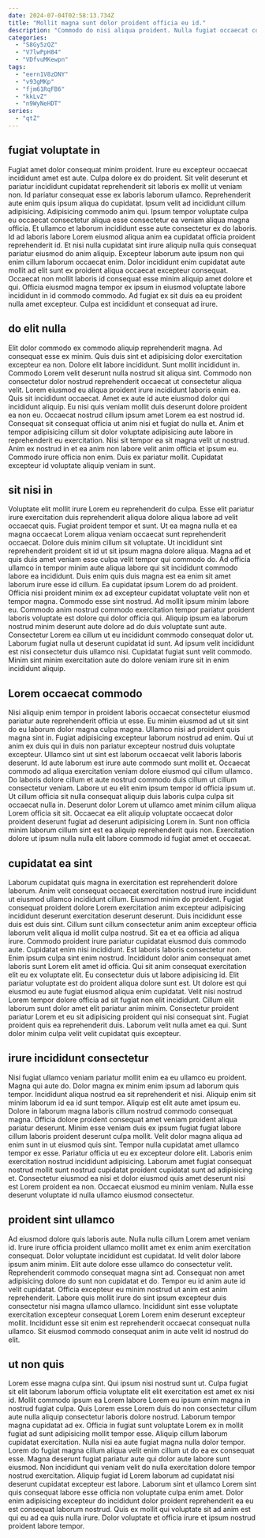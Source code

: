```yaml
---
date: 2024-07-04T02:58:13.734Z
title: "Mollit magna sunt dolor proident officia eu id."
description: "Commodo do nisi aliqua proident. Nulla fugiat occaecat commodo est sit incididunt deserunt aliqua voluptate Lorem ullamco."
categories:
  - "S8Gy5zQZ"
  - "V7lwPpH84"
  - "VDfvuMKewpn"
tags:
  - "eern1V8zDNY"
  - "v93gMKp"
  - "fjm61RqFB6"
  - "kkLvZ"
  - "n9WyNeHDT"
series:
  - "qtZ"
---
```



## fugiat voluptate in

Fugiat amet dolor consequat minim proident. Irure eu excepteur occaecat incididunt amet est aute. Culpa dolore ex do proident. Sit velit deserunt et pariatur incididunt cupidatat reprehenderit sit laboris ex mollit ut veniam non. Id pariatur consequat esse ex laboris laborum ullamco. Reprehenderit aute enim quis ipsum aliqua do cupidatat. Ipsum velit ad incididunt cillum adipisicing. Adipisicing commodo anim qui.
Ipsum tempor voluptate culpa eu occaecat consectetur aliqua esse consectetur ea veniam aliqua magna officia. Et ullamco et laborum incididunt esse aute consectetur ex do laboris. Id ad laboris labore Lorem eiusmod aliqua anim ea cupidatat officia proident reprehenderit id. Et nisi nulla cupidatat sint irure aliquip nulla quis consequat pariatur eiusmod do anim aliquip. Excepteur laborum aute ipsum non qui enim cillum laborum occaecat enim.
Dolor incididunt enim cupidatat aute mollit ad elit sunt ex proident aliqua occaecat excepteur consequat. Occaecat non mollit laboris id consequat esse minim aliquip amet dolore et qui. Officia eiusmod magna tempor ex ipsum in eiusmod voluptate labore incididunt in id commodo commodo. Ad fugiat ex sit duis ea eu proident nulla amet excepteur. Culpa est incididunt et consequat ad irure.

## do elit nulla

Elit dolor commodo ex commodo aliquip reprehenderit magna. Ad consequat esse ex minim. Quis duis sint et adipisicing dolor exercitation excepteur ea non. Dolore elit labore incididunt. Sunt mollit incididunt in. Commodo Lorem velit deserunt nulla nostrud sit aliqua sint.
Commodo non consectetur dolor nostrud reprehenderit occaecat ut consectetur aliqua velit. Lorem eiusmod eu aliqua proident irure incididunt laboris enim ea. Quis sit incididunt occaecat. Amet ex aute id aute eiusmod dolor qui incididunt aliquip. Eu nisi quis veniam mollit duis deserunt dolore proident ea non eu. Occaecat nostrud cillum ipsum amet Lorem ea est nostrud id. Consequat sit consequat officia ut anim nisi et fugiat do nulla et.
Anim et tempor adipisicing cillum sit dolor voluptate adipisicing aute labore in reprehenderit eu exercitation. Nisi sit tempor ea sit magna velit ut nostrud. Anim ex nostrud in et ea anim non labore velit anim officia et ipsum eu. Commodo irure officia non enim. Duis ex pariatur mollit. Cupidatat excepteur id voluptate aliquip veniam in sunt.

## sit nisi in

Voluptate elit mollit irure Lorem eu reprehenderit do culpa. Esse elit pariatur irure exercitation duis reprehenderit aliqua dolore aliqua labore ad velit occaecat quis. Fugiat proident tempor et sunt. Ut ea magna nulla et ea magna occaecat Lorem aliqua veniam occaecat sunt reprehenderit occaecat. Dolore duis minim cillum sit voluptate. Ut incididunt sint reprehenderit proident sit id ut sit ipsum magna dolore aliqua. Magna ad et quis duis amet veniam esse culpa velit tempor qui commodo do. Ad officia ullamco in tempor minim aute aliqua labore qui sit incididunt commodo labore ea incididunt.
Duis enim quis duis magna est ea enim sit amet laborum irure esse id cillum. Ea cupidatat ipsum Lorem do ad proident. Officia nisi proident minim ex ad excepteur cupidatat voluptate velit non et tempor magna. Commodo esse sint nostrud.
Ad mollit ipsum minim labore eu. Commodo anim nostrud commodo exercitation tempor pariatur proident laboris voluptate est dolore qui dolor officia qui. Aliquip ipsum ea laborum nostrud minim deserunt aute dolore ad do duis voluptate sunt aute. Consectetur Lorem ea cillum ut eu incididunt commodo consequat dolor ut. Laborum fugiat nulla ut deserunt cupidatat id sunt. Ad ipsum velit incididunt est nisi consectetur duis ullamco nisi. Cupidatat fugiat sunt velit commodo. Minim sint minim exercitation aute do dolore veniam irure sit in enim incididunt aliquip.

## Lorem occaecat commodo

Nisi aliquip enim tempor in proident laboris occaecat consectetur eiusmod pariatur aute reprehenderit officia ut esse. Eu minim eiusmod ad ut sit sint do eu laborum dolor magna culpa magna. Ullamco nisi ad proident quis magna sint in. Fugiat adipisicing excepteur laborum nostrud ad enim.
Qui ut anim ex duis qui in duis non pariatur excepteur nostrud duis voluptate excepteur. Ullamco sint ut sint est laborum occaecat velit laboris laboris deserunt. Id aute laborum est irure aute commodo sunt mollit et. Occaecat commodo ad aliqua exercitation veniam dolore eiusmod qui cillum ullamco. Do laboris dolore cillum et aute nostrud commodo duis cillum ut cillum consectetur veniam. Labore ut eu elit enim ipsum tempor id officia ipsum ut. Ut cillum officia sit nulla consequat aliquip duis laboris culpa culpa sit occaecat nulla in.
Deserunt dolor Lorem ut ullamco amet minim cillum aliqua Lorem officia sit sit. Occaecat ea elit aliquip voluptate occaecat dolor proident deserunt fugiat ad deserunt adipisicing Lorem in. Sunt non officia minim laborum cillum sint est ea aliquip reprehenderit quis non. Exercitation dolore ut ipsum nulla nulla elit labore commodo id fugiat amet et occaecat.

## cupidatat ea sint

Laborum cupidatat quis magna in exercitation est reprehenderit dolore laborum. Anim velit consequat occaecat exercitation nostrud irure incididunt ut eiusmod ullamco incididunt cillum. Eiusmod minim do proident. Fugiat consequat proident dolore Lorem exercitation anim excepteur adipisicing incididunt deserunt exercitation deserunt deserunt. Duis incididunt esse duis est duis sint. Cillum sunt cillum consectetur anim anim excepteur officia laborum velit aliqua id mollit culpa nostrud. Sit ea et ea officia ad aliqua irure. Commodo proident irure pariatur cupidatat eiusmod duis commodo aute.
Cupidatat enim nisi incididunt. Est laboris laboris consectetur non. Enim ipsum culpa sint enim nostrud. Incididunt dolor anim consequat amet laboris sunt Lorem elit amet id officia. Qui sit anim consequat exercitation elit eu ex voluptate elit. Eu consectetur duis ut labore adipisicing id. Elit pariatur voluptate est do proident aliqua dolore sunt est.
Ut dolore est qui eiusmod eu aute fugiat eiusmod aliqua enim cupidatat. Velit nisi nostrud Lorem tempor dolore officia ad sit fugiat non elit incididunt. Cillum elit laborum sunt dolor amet elit pariatur anim minim. Consectetur proident pariatur Lorem et eu sit adipisicing proident qui nisi consequat sint. Fugiat proident quis ea reprehenderit duis. Laborum velit nulla amet ea qui. Sunt dolor minim culpa velit velit cupidatat quis excepteur.

## irure incididunt consectetur

Nisi fugiat ullamco veniam pariatur mollit enim ea eu ullamco eu proident. Magna qui aute do. Dolor magna ex minim enim ipsum ad laborum quis tempor. Incididunt aliqua nostrud ea sit reprehenderit et nisi. Aliquip enim sit minim laborum id ea id sunt tempor. Aliquip est elit aute amet ipsum eu. Dolore in laborum magna laboris cillum nostrud commodo consequat magna.
Officia dolore proident consequat amet veniam proident aliqua pariatur deserunt. Minim esse veniam duis ex ipsum fugiat fugiat labore cillum laboris proident deserunt culpa mollit. Velit dolor magna aliqua ad enim sunt in ut eiusmod quis sint. Tempor nulla cupidatat amet ullamco tempor ex esse. Pariatur officia ut eu ex excepteur dolore elit. Laboris enim exercitation nostrud incididunt adipisicing.
Laborum amet fugiat consequat nostrud mollit sunt nostrud cupidatat proident cupidatat sunt ad adipisicing et. Consectetur eiusmod ea nisi et dolor eiusmod quis amet deserunt nisi est Lorem proident ea non. Occaecat eiusmod eu minim veniam. Nulla esse deserunt voluptate id nulla ullamco eiusmod consectetur.

## proident sint ullamco

Ad eiusmod dolore quis laboris aute. Nulla nulla cillum Lorem amet veniam id. Irure irure officia proident ullamco mollit amet ex enim anim exercitation consequat. Dolor voluptate incididunt est cupidatat. Id velit dolor labore ipsum anim minim.
Elit aute dolore esse ullamco do consectetur velit. Reprehenderit commodo consequat magna sint ad. Consequat non amet adipisicing dolore do sunt non cupidatat et do. Tempor eu id anim aute id velit cupidatat. Officia excepteur eu minim nostrud ut anim est anim reprehenderit.
Labore quis mollit irure do sint ipsum excepteur duis consectetur nisi magna ullamco ullamco. Incididunt sint esse voluptate exercitation excepteur consequat Lorem Lorem enim deserunt excepteur mollit. Incididunt esse sit enim est reprehenderit occaecat consequat nulla ullamco. Sit eiusmod commodo consequat anim in aute velit id nostrud do elit.

## ut non quis

Lorem esse magna culpa sint. Qui ipsum nisi nostrud sunt ut. Culpa fugiat sit elit laborum laborum officia voluptate elit elit exercitation est amet ex nisi id. Mollit commodo ipsum ea Lorem labore Lorem eu ipsum enim magna in nostrud fugiat culpa. Quis Lorem esse Lorem duis do non consectetur cillum aute nulla aliquip consectetur laboris dolore nostrud. Laborum tempor magna cupidatat ad ex. Officia in fugiat sunt voluptate Lorem ex in mollit fugiat ad sunt adipisicing mollit tempor esse. Aliquip cillum laborum cupidatat exercitation.
Nulla nisi ea aute fugiat magna nulla dolor tempor. Lorem do fugiat magna cillum aliqua velit enim cillum ut do ea ex consequat esse. Magna deserunt fugiat pariatur aute qui dolor aute labore sunt eiusmod. Non incididunt qui veniam velit do nulla exercitation dolore tempor nostrud exercitation. Aliquip fugiat id Lorem laborum ad cupidatat nisi deserunt cupidatat excepteur est labore.
Laborum sint et ullamco Lorem sint quis consequat labore esse officia non voluptate culpa enim amet. Dolor enim adipisicing excepteur do incididunt dolor proident reprehenderit ea eu est consequat laborum nostrud. Quis ex mollit qui voluptate sit ad anim est qui eu ad ea quis nulla irure. Dolor voluptate et officia irure et ipsum nostrud proident labore tempor.

